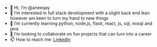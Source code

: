 - 👋 Hi, I’m @aneeqay
- 👀 I’m interested in full stack development with a slight back end lean however am keen to turn my hand to new things
- 🌱 I’m currently learning python, node.js, flask, react, js, sql, nosql and java
- 💞️ I’m looking to collaborate on fun projects that can turn into a career
- 📫 How to reach me: [LinkedIn](https://linkedin.com/in/aneeqa-yusaf)

<!---
aneeqay/aneeqay is a ✨ special ✨ repository because its `README.md` (this file) appears on your GitHub profile.
You can click the Preview link to take a look at your changes.
--->

